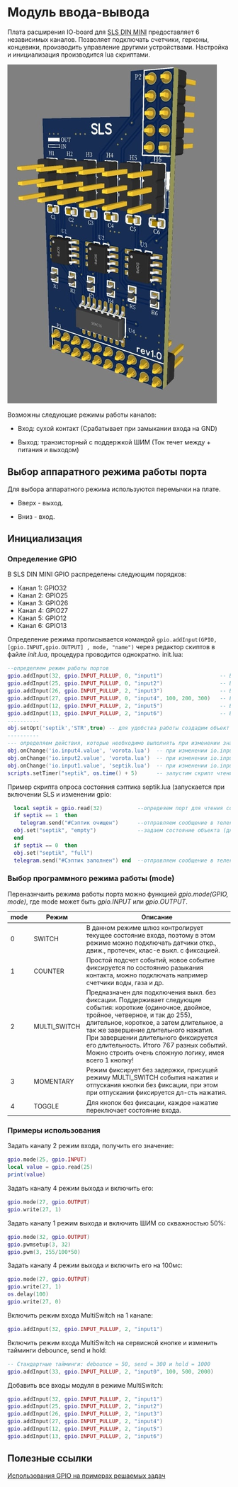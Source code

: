 # Модуль ввода-вывода

Плата расширения IO-board для [SLS DIN MINI](/devices/din_mini_base_rus.md) предоставляет 6 независимых каналов. Позволяет подключать счетчики, герконы, концевики, производить управление другими устройствами. Настройка и инициализация производится lua скриптами.

![IO](/devices/images/ioboard.png)

Возможны следующие режимы работы каналов:

- Вход: сухой контакт (Срабатывает при замыкании входа на GND)

- Выход: транзисторный с поддержкой ШИМ (Ток течет между + питания и выходом)

## Выбор аппаратного режима работы порта

Для выбора аппаратного режима используются перемычки на плате.

- Вверх - выход.

- Вниз - вход.

## Инициализация

### Определение GPIO

В SLS DIN MINI GPIO распределены следующим порядков:

- Канал 1: GPIO32
- Канал 2: GPIO25
- Канал 3: GPIO26
- Канал 4: GPIO27
- Канал 5: GPIO12
- Канал 6: GPIO13

Определение режима прописывается командой `gpio.addInput(GPIO, [gpio.INPUT,gpio.OUTPUT] , mode, "name")` через редактор скиптов в файле _init.lua_, процедура проводится однократно.
init.lua:

```lua
--определяем режим работы портов
gpio.addInput(32, gpio.INPUT_PULLUP, 0, "input1")                  -- Вход 1, gpio 32  (датчик заполненного сэптика)
gpio.addInput(25, gpio.INPUT_PULLUP, 0, "input2")                  -- Вход 2, gpio 25  (геркон калитки)
gpio.addInput(26, gpio.INPUT_PULLUP, 2, "input3")                  -- Вход 3, gpio 26
gpio.addInput(27, gpio.INPUT_PULLUP, 0, "input4", 100, 200, 300)   -- Вход 4, gpio 27   (геркон ворот)
gpio.addInput(12, gpio.INPUT_PULLUP, 2, "input5")                  -- Вход 5, gpio 12
gpio.addInput(13, gpio.INPUT_PULLUP, 2, "input6")                  -- Вход 6, gpio 13
----------
obj.setOpt('septik','STR',true) -- для удобства работы создадим объект septik и настроим отправку состояния в mqtt (true)
----------
--- определяем действия, которые необходимо выполнять при изменении значений портов
obj.onChange('io.input4.value', 'vorota.lua')  -- при изменении io.input4.value выполним скрипт vorota.lua
obj.onChange('io.input2.value', 'vorota.lua')  -- при изменении io.input4.value выполним скрипт vorota.lua
obj.onChange('io.input1.value', 'septik.lua')  -- при изменении io.input4.value выполним скрипт vorota.lua
scripts.setTimer("septik", os.time() + 5)      -- запустим скрипт чтения состояния сэптика при запуске SLS
```

Пример скрипта опроса состояния сэптика septik.lua (запускается при включении SLS и изменении gpio:

```lua
  local septik = gpio.read(32)           --опредеяем порт для чтения состояния
  if septik == 1  then
    telegram.send("#Сэптик очищен")      --отправляем сообщение в телеграм
  obj.set("septik", "empty")             --задаем состояние объекта (для удобства работы)
  end
  if septik == 0  then
  obj.set("septik", "full")
  telegram.send("#Сэптик заполнен") end  --отправляем сообщение в телеграм
```

### Выбор программного режима работы (mode)

Переназнчаить режима работы порта можно функцией _gpio.mode(GPIO, mode)_, где mode может быть _gpio.INPUT_ или _gpio.OUTPUT_.

| mode | Режим        | Описание                                                                                                                                                                                                                                                                                                                                                                         |
| ---- | ------------ | -------------------------------------------------------------------------------------------------------------------------------------------------------------------------------------------------------------------------------------------------------------------------------------------------------------------------------------------------------------------------------- |
| 0    | SWITCH       | В данном режиме шлюз контролирует текущее состояние входа, поэтому в этом режиме можно подключать датчики откр., движ., протечек, клас-е выкл. с фиксацией.                                                                                                                                                                                                                      |
| 1    | COUNTER      | Простой подсчет событий, новое событие фиксируется по состоянию разыкания контакта, можно подключать например счетчики воды, газа и др.                                                                                                                                                                                                                                          |
| 2    | MULTI_SWITCH | Предназначен для подключения выкл. без фиксации. Поддерживает следующие события: короткие (одиночное, двойное, тройное, четверное, и так до 255), длительное, короткое, а затем длительное, а так же завершение длительного нажатия. При завершении длительного фиксируется его длительность. Итого 767 разных событий. Можно строить очень сложную логику, имея всего 1 кнопку! |
| 3    | MOMENTARY    | Режим фиксирует без задержки, присущей режиму MULTI_SWITCH события нажатия и отпускания кнопки без фиксации, при этом при отпускании фиксируется дл-сть нажатия.                                                                                                                                                                                                                 |
| 4    | TOGGLE       | Для кнопок без фиксации, каждое нажатие переключает состояние входа.                                                                                                                                                                                                                                                                                                             |

### Примеры использования

Задать каналу 2 режим входа, получить его значение:

```lua
gpio.mode(25, gpio.INPUT)
local value = gpio.read(25)
print(value)
```

Задать каналу 4 режим выхода и включить его:

```lua
gpio.mode(27, gpio.OUTPUT)
gpio.write(27, 1)
```

Задать каналу 1 режим выхода и включить ШИМ со скважностью 50%:

```lua
gpio.mode(32, gpio.OUTPUT)
gpio.pwmsetup(3, 32)
gpio.pwm(3, 255/100*50)
```

Задать каналу 4 режим выхода и включить его на 100мс:

```lua
gpio.mode(27, gpio.OUTPUT)
gpio.write(27, 1)
os.delay(100)
gpio.write(27, 0)
```

Включить режим входа MultiSwitch на 1 канале:

```lua
gpio.addInput(32, gpio.INPUT_PULLUP, 2, "input1")
```

Включить режим входа MultiSwitch на сервисной кнопке и изменить тайминги debounce, send и hold:

```lua
-- Стандартные тайминги: debounce = 50, send = 300 и hold = 1000
gpio.addInput(33, gpio.INPUT_PULLUP, 2, "input0", 100, 500, 2000)
```

Добавить все входы модуля в режиме MultiSwitch:

```lua
gpio.addInput(32, gpio.INPUT_PULLUP, 2, "input1")
gpio.addInput(25, gpio.INPUT_PULLUP, 2, "input2")
gpio.addInput(26, gpio.INPUT_PULLUP, 2, "input3")
gpio.addInput(27, gpio.INPUT_PULLUP, 2, "input4")
gpio.addInput(12, gpio.INPUT_PULLUP, 2, "input5")
gpio.addInput(13, gpio.INPUT_PULLUP, 2, "input6")
```

## Полезные ссылки

[Использования GPIO на примерах решаемых задач](/gpio_sample.md)
